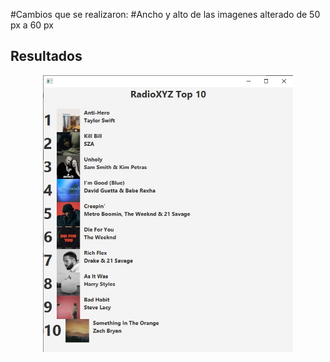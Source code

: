 #Cambios que se realizaron:
#Ancho y alto de las imagenes alterado de 50 px a 60 px
## Resultados
<p align="center">
  <img src="Recursos/CambioImagen.jpg" alt="" width="400">
</p>

